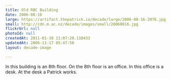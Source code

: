```yaml
---
title: Old RBC Building
date: 2006-08-16
large: https://artifact.thepatrick.io/decade/large/2006-08-16-2076.jpg
small: http://cdn.m.ac.nz/decade/images/small/20060816.jpg
flickrUrl: null
photoId: null
createdAt: 2011-01-30 11:07:20.110433
updatedAt: 2006-11-17 05:47:50
layout: decade-image

---
```

In this building is an 8th floor. On the 8th floor is an office. In this office is a desk. At the desk a Patrick works.
